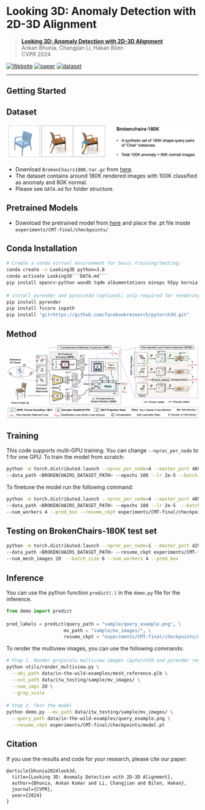 # Looking 3D: Anomaly Detection with 2D-3D Alignment

> [**Looking 3D: Anomaly Detection with 2D-3D Alignment**](https://arxiv.org/abs/xxx.xxxxx)<br>
> Ankan Bhunia, Changjian Li, Hakan Bilen<br>
> CVPR 2024


[![Website](https://img.shields.io/badge/Project-Website-87CEEB)](https://xxx.xxxxx)
[![paper](https://img.shields.io/badge/arXiv-Paper-<COLOR>.svg)](https://arxiv.org/abs/xxx.xxxxx)
[![dataset](https://img.shields.io/badge/Dataset-link-blue)](https://drive.google.com/drive/folders/1D9YFDP0kJkojBa1Rb-fM2uAZoS_1Pm3G?usp=sharing)


<hr />


## Getting Started



## Dataset

<img src=figures/data.gif>

 - Download ```BrokenChairs180K.tar.gz``` from [here](https://drive.google.com/drive/folders/1D9YFDP0kJkojBa1Rb-fM2uAZoS_1Pm3G?usp=sharing).
 - The dataset contains around 180K rendered images with 100K classified as anomaly and 80K normal.
 - Please see ```DATA.md```  for folder structure.
   

## Pretrained Models
 - Download the pretrained model from [here](https://drive.google.com/drive/folders/1D9YFDP0kJkojBa1Rb-fM2uAZoS_1Pm3G?usp=sharing) and place the .pt file inside ```experiments/CMT-final/checkpoints/```

   
## Conda Installation

```bash
# Create a conda virtual environment for basic training/testing: 
conda create -n Looking3D python=3.8
conda activate Looking3D```DATA.md```
pip install opencv-python wandb tqdm albumentations einops h5py kornia bounding_box matplotlib omegaconf trimesh[all] xformers

# install pyrender and pytorch3d (optional; only required for rendering multiview images)
pip install pyrender
pip install fvcore iopath
pip install "git+https://github.com/facebookresearch/pytorch3d.git"
```


## Method

<img src=figures/diagram.jpg>

## Training
This code supports multi-GPU training. You can change ```--nproc_per_node``` to 1 for one GPU. To train the model from scratch:
```bash
python -m torch.distributed.launch --nproc_per_node=4 --master_port 48949 train.py --exp_name CMT-final \
--data_path <BROKENCHAIRS_DATASET_PATH> --epochs 100 --lr 2e-5 --batch_size 6 --num_workers 4 --pred_box
```
 To finetune the model run the following command:
```bash
python -m torch.distributed.launch --nproc_per_node=4 --master_port 48949 train.py --exp_name CMT-finetune \
--data_path <BROKENCHAIRS_DATASET_PATH> --epochs 100 --lr 2e-5  --batch_size 6 \
--num_workers 4 --pred_box --resume_ckpt experiments/CMT-final/checkpoints/model.pt
```

## Testing on BrokenChairs-180K test set
```bash
python -m torch.distributed.launch --nproc_per_node=1 --master_port 42949 evaluate.py \
--data_path <BROKENCHAIRS_DATASET_PATH> --resume_ckpt experiments/CMT-final/checkpoints/model.pt \
--num_mesh_images 20  --batch_size 6 --num_workers 4 --pred_box
```

## Inference

You can use the python function ```predict(.)``` in the ```demo.py``` file for the inference.

  ```python
from demo import predict

pred_labels = predict(query_path = "sample/query_example.png", \
                       mv_path = "sample/mv_images/", \
                       resume_ckpt = "experiments/CMT-final/checkpoints/model.pt", device = "cuda", topk = 100)
  ```
To render the multiview images, you can use the following commands:


```bash
# Step 1. Render grayscale multiview images (pytorch3d and pyrender required)
python utils/render_multiview.py \
  --obj_path data/in-the-wild-examples/mesh_reference.glb \
  --out_path data/itw_testing/sample/mv_images/ \
  --num_imgs 20 \
  --gray_scale

# Step 2. Test the model
python demo.py --mv_path data/itw_testing/sample/mv_images/ \
  --query_path data/in-the-wild-examples/query_example.png \
  --resume_ckpt experiments/CMT-final/checkpoints/model.pt
```


## Citation

If you use the results and code for your research, please cite our paper:

```
@article{bhunia2024look3d,
  title={Looking 3D: Anomaly Detection with 2D-3D Alignment},
  author={Bhunia, Ankan Kumar and Li, Changjian and Bilen, Hakan},
  journal={CVPR},
  year={2024}
}
```
